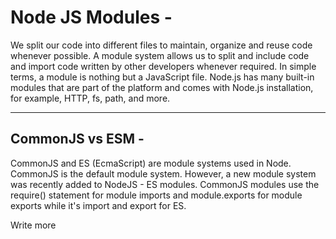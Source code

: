 # Node JS Modules -

We split our code into different files to maintain, organize and reuse code whenever possible. A module system allows us to split and include code and import code written by other developers whenever required. In simple terms, a module is nothing but a JavaScript file. Node.js has many built-in modules that are part of the platform and comes with Node.js installation, for example, HTTP, fs, path, and more.

---

## CommonJS vs ESM -

CommonJS and ES (EcmaScript) are module systems used in Node. CommonJS is the default module system. However, a new module system was recently added to NodeJS - ES modules. CommonJS modules use the require() statement for module imports and module.exports for module exports while it's import and export for ES.

Write more
